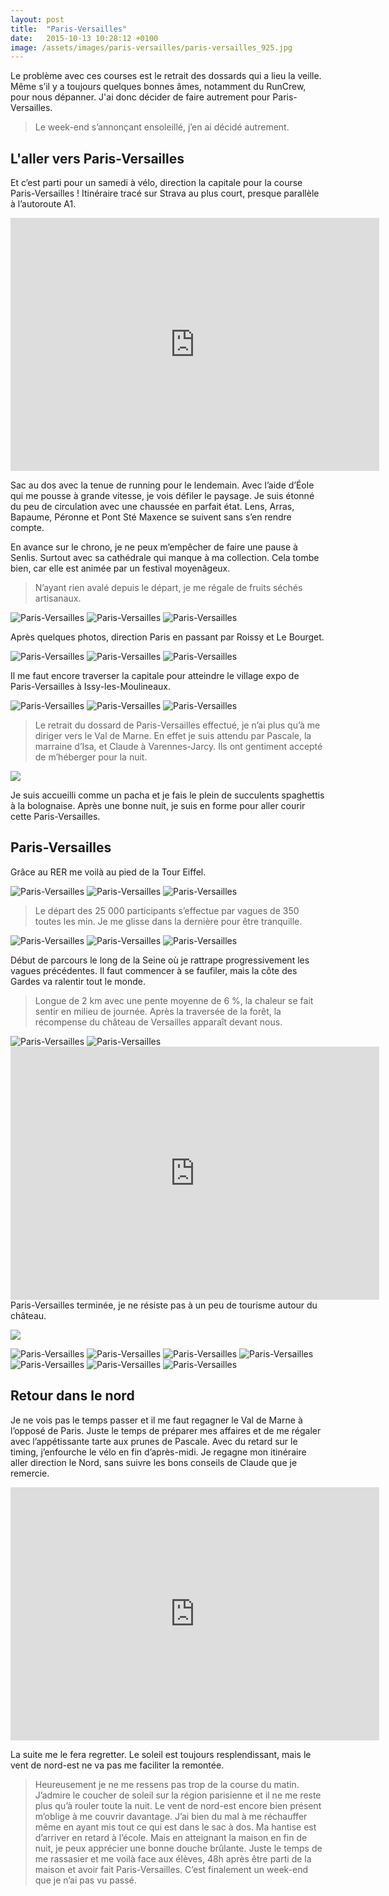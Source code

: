 ```yaml
---
layout: post
title:  "Paris-Versailles"
date:   2015-10-13 10:28:12 +0100
image: /assets/images/paris-versailles/paris-versailles_925.jpg
---
```

Le problème avec ces courses est le retrait des dossards qui a lieu la veille.
Même s’il y a toujours quelques bonnes âmes, notamment du RunCrew, pour nous dépanner. J'ai donc décider de faire autrement pour Paris-Versailles.
> Le week-end s’annonçant ensoleillé, j’en ai décidé autrement.

## L'aller vers Paris-Versailles
Et c’est parti pour un samedi à vélo, direction la capitale pour la course Paris-Versailles !
Itinéraire tracé sur Strava au plus court, presque parallèle à l’autoroute A1.

<center><iframe src="https://www.strava.com/activities/402503414/embed/51cb240be1674bd68e07a2aaa8012d08943262ba" width="590" height="405" frameborder="0" scrolling="no"></iframe></center>

Sac au dos avec la tenue de running pour le lendemain.
Avec l’aide d’Éole qui me pousse à grande vitesse, je vois défiler le paysage.
Je suis étonné du peu de circulation avec une chaussée en parfait état.
Lens, Arras, Bapaume, Péronne et Pont Sté Maxence se suivent sans s’en rendre compte.

En avance sur le chrono, je ne peux m’empêcher de faire une pause à Senlis.
Surtout avec sa cathédrale qui manque à ma collection.
Cela tombe bien, car elle est animée par un festival moyenâgeux.
> N’ayant rien avalé depuis le départ, je me régale de fruits séchés artisanaux.
<div class="gallery-box">
  <div class="gallery">
<img src="/assets/images/paris-versailles/paris-versailles_899.jpg" title="Cathédrale" alt="Paris-Versailles" >
<img src="/assets/images/paris-versailles/paris-versailles_900.jpg" title="de Senlis" alt="Paris-Versailles" >
<img src="/assets/images/paris-versailles/paris-versailles_903.jpg" title="Tournez manège !" alt="Paris-Versailles" >
</div>
</div>

Après quelques photos, direction Paris en passant par Roissy et Le Bourget.

<div class="gallery-box">
  <div class="gallery">
<img src="/assets/images/paris-versailles/paris-versailles_907.jpg" title="" alt="Paris-Versailles" >
<img src="/assets/images/paris-versailles/paris-versailles_908.jpg" title="" alt="Paris-Versailles" >
<img src="/assets/images/paris-versailles/paris-versailles_910.jpg" title="Les Rafales" alt="Paris-Versailles" >
</div>
</div>

Il me faut encore traverser la capitale pour atteindre le village expo de Paris-Versailles à Issy-les-Moulineaux.

<div class="gallery-box">
  <div class="gallery">
<img src="/assets/images/paris-versailles/paris-versailles_913.jpg" title="Canal" alt="Paris-Versailles" >
<img src="/assets/images/paris-versailles/paris-versailles_914.jpg" title="La Vilette" alt="Paris-Versailles" >
<img src="/assets/images/paris-versailles/paris-versailles_915.jpg" title="Saint Martin" alt="Paris-Versailles" >
</div>
</div>

> Le retrait du dossard de Paris-Versailles effectué, je n’ai plus qu’à me diriger vers le Val de Marne.
En effet je suis attendu par Pascale, la marraine d’Isa, et Claude à Varennes-Jarcy.
Ils ont gentiment accepté de m’héberger pour la nuit.

![](/assets/images/paris-versailles/paris-versailles_3584.jpg)

Je suis accueilli comme un pacha et je fais le plein de succulents spaghettis à la bolognaise.
Après une bonne nuit, je suis en forme pour aller courir cette Paris-Versailles.

## Paris-Versailles
Grâce au RER me voilà au pied de la Tour Eiffel.

<div class="gallery-box">
  <div class="gallery">
<img src="/assets/images/paris-versailles/paris-versailles_916.jpg" title="" alt="Paris-Versailles" >
<img src="/assets/images/paris-versailles/paris-versailles_918.jpg" title="" alt="Paris-Versailles" >
<img src="/assets/images/paris-versailles/paris-versailles_920.jpg" title="" alt="Paris-Versailles" >
</div>
</div>

> Le départ des 25 000 participants s’effectue par vagues de 350 toutes les min.
Je me glisse dans la dernière pour être tranquille.

<div class="gallery-box">
  <div class="gallery">
<img src="/assets/images/paris-versailles/paris-versailles_917.jpg" title="Une des vagues ..." alt="Paris-Versailles" >
<img src="/assets/images/paris-versailles/paris-versailles_919.jpg" title="" alt="Paris-Versailles" >
<img src="/assets/images/paris-versailles/paris-versailles_922.jpg" title="La dernière" alt="Paris-Versailles" >
</div>
</div>

Début de parcours le long de la Seine où je rattrape progressivement les vagues précédentes.
Il faut commencer à se faufiler, mais la côte des Gardes va ralentir tout le monde.
> Longue de 2 km avec une pente moyenne de 6 %, la chaleur se fait sentir en milieu de journée.
Après la traversée de la forêt, la récompense du château de Versailles apparaît devant nous.

<div class="gallery-box">
  <div class="gallery">
<img src="/assets/images/paris-versailles/paris-versailles_923.jpg" title="16 km" alt="Paris-Versailles" >
<img src="/assets/images/paris-versailles/paris-versailles_924.jpg" title="Après ..." alt="Paris-Versailles" >
</div>
</div>

<center><iframe src="https://www.strava.com/activities/402507713/embed/45d1fefb6ac497012f159a6637d75b7d26da9461" width="590" height="405" frameborder="0" scrolling="no" data-mce-fragment="1"></iframe></center>Paris-Versailles terminée, je ne résiste pas à un peu de tourisme autour du château.

![](/assets/images/paris-versailles/paris-versailles_3585.jpg)

<div class="gallery-box">
  <div class="gallery">
<img src="/assets/images/paris-versailles/paris-versailles_925.jpg" title="" alt="Paris-Versailles" >
<img src="/assets/images/paris-versailles/paris-versailles_926.jpg" title="Le " roi " de Paris-Versailles" alt="Paris-Versailles" >
<img src="/assets/images/paris-versailles/paris-versailles_927.jpg" title="Le " vrai "" alt="Paris-Versailles" >
<img src="/assets/images/paris-versailles/paris-versailles_929.jpg" title="" alt="Paris-Versailles" >
<img src="/assets/images/paris-versailles/paris-versailles_932.jpg" title="Que d'or !" alt="Paris-Versailles" >
<img src="/assets/images/paris-versailles/paris-versailles_936.jpg" title="" alt="Paris-Versailles" >
<img src="/assets/images/paris-versailles/paris-versailles_937.jpg" title="Prêt pour la visite ..." alt="Paris-Versailles" >
</div>
</div>

## Retour dans le nord
Je ne vois pas le temps passer et il me faut regagner le Val de Marne à l’opposé de Paris.
Juste le temps de préparer mes affaires et de me régaler avec l’appétissante tarte aux prunes de Pascale.
Avec du retard sur le timing, j’enfourche le vélo en fin d’après-midi.
Je regagne mon itinéraire aller direction le Nord, sans suivre les bons conseils de Claude que je remercie.

<center><iframe src="https://www.strava.com/activities/402505409/embed/f821024859c11c699197a908915da39d23d3b853" width="590" height="405" frameborder="0" scrolling="no" data-mce-fragment="1"></iframe></center>

La suite me le fera regretter.
Le soleil est toujours resplendissant, mais le vent de nord-est ne va pas me faciliter la remontée.
> Heureusement je ne me ressens pas trop de la course du matin.
>  J’admire le coucher de soleil sur la région parisienne et il ne me reste plus qu’à rouler toute la nuit.
Le vent de nord-est encore bien présent m’oblige à me couvrir davantage.
J’ai bien du mal à me réchauffer même en ayant mis tout ce qui est dans le sac à dos.
Ma hantise est d’arriver en retard à l’école.
Mais en atteignant la maison en fin de nuit, je peux apprécier une bonne douche brûlante.
Juste le temps de me rassasier et me voilà face aux élèves, 48h après être parti de la maison et avoir fait Paris-Versailles.
> C’est finalement un week-end que je n’ai pas vu passé.